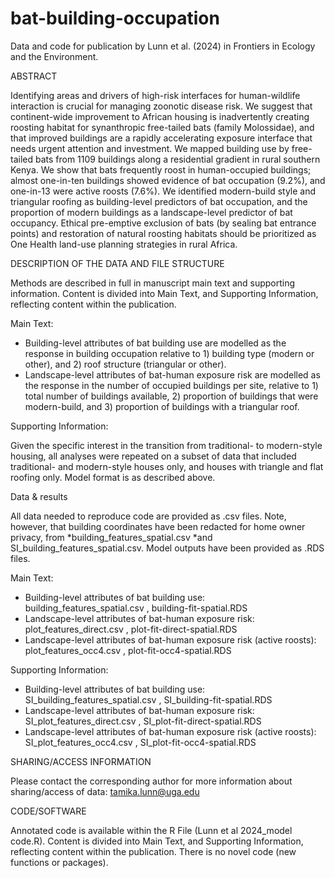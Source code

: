 # bat-building-occupation
Data and code for publication by Lunn et al. (2024) in Frontiers in Ecology and the Environment.

ABSTRACT

Identifying areas and drivers of high-risk interfaces for human-wildlife interaction is crucial for managing zoonotic disease risk. We suggest that continent-wide improvement to African housing is inadvertently creating roosting habitat for synanthropic free-tailed bats (family Molossidae), and that improved buildings are a rapidly accelerating exposure interface that needs urgent attention and investment. We mapped building use by free-tailed bats from 1109 buildings along a residential gradient in rural southern Kenya. We show that bats frequently roost in human-occupied buildings; almost one-in-ten buildings showed evidence of bat occupation (9.2%), and one-in-13 were active roosts (7.6%). We identified modern-build style and triangular roofing as building-level predictors of bat occupation, and the proportion of modern buildings as a landscape-level predictor of bat occupancy. Ethical pre-emptive exclusion of bats (by sealing bat entrance points) and restoration of natural roosting habitats should be prioritized as One Health land-use planning strategies in rural Africa. 

DESCRIPTION OF THE DATA AND FILE STRUCTURE

Methods are described in full in manuscript main text and supporting information. Content is divided into Main Text, and Supporting Information, reflecting content within the publication.

Main Text:
- Building-level attributes of bat building use are modelled as the response in building occupation relative to 1) building type (modern or other), and 2) roof structure (triangular or other).
- Landscape-level attributes of bat-human exposure risk are modelled as the response in the number of occupied buildings per site, relative to 1) total number of buildings available, 2) proportion of buildings that were modern-build, and 3) proportion of buildings with a triangular roof.

Supporting Information:

Given the specific interest in the transition from traditional- to modern-style housing, all analyses were repeated on a subset of data that included traditional- and modern-style houses only, and houses with triangle and flat roofing only. Model format is as described above.

Data & results

All data needed to reproduce code are provided as .csv files. Note, however, that building coordinates have been redacted for home owner privacy, from *building_features_spatial.csv *and SI_building_features_spatial.csv. Model outputs have been provided as .RDS files.

Main Text:
- Building-level attributes of bat building use: building_features_spatial.csv , building-fit-spatial.RDS
- Landscape-level attributes of bat-human exposure risk: plot_features_direct.csv , plot-fit-direct-spatial.RDS
- Landscape-level attributes of bat-human exposure risk (active roosts): plot_features_occ4.csv , plot-fit-occ4-spatial.RDS

Supporting Information:
- Building-level attributes of bat building use: SI_building_features_spatial.csv , SI_building-fit-spatial.RDS
- Landscape-level attributes of bat-human exposure risk: SI_plot_features_direct.csv , SI_plot-fit-direct-spatial.RDS
- Landscape-level attributes of bat-human exposure risk (active roosts): SI_plot_features_occ4.csv , SI_plot-fit-occ4-spatial.RDS

SHARING/ACCESS INFORMATION

Please contact the corresponding author for more information about sharing/access of data: tamika.lunn@uga.edu

CODE/SOFTWARE

Annotated code is available within the R File (Lunn et al 2024_model code.R). Content is divided into Main Text, and Supporting Information, reflecting content within the publication. There is no novel code (new functions or packages).
